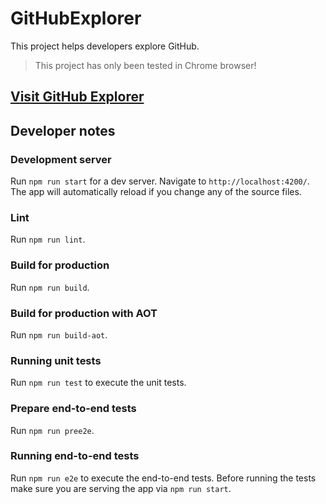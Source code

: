 # GitHubExplorer
This project helps developers explore GitHub.

> This project has only been tested in Chrome browser!

## [Visit GitHub Explorer](https://hacklone.github.io/git-hub-explorer/) 

## Developer notes

### Development server
Run `npm run start` for a dev server. Navigate to `http://localhost:4200/`. 
The app will automatically reload if you change any of the source files.

### Lint 
Run `npm run lint`.

### Build for production
Run `npm run build`.

### Build for production with AOT
Run `npm run build-aot`.

### Running unit tests
Run `npm run test` to execute the unit tests.

### Prepare end-to-end tests
Run `npm run pree2e`.

### Running end-to-end tests
Run `npm run e2e` to execute the end-to-end tests.
Before running the tests make sure you are serving the app via `npm run start`.
